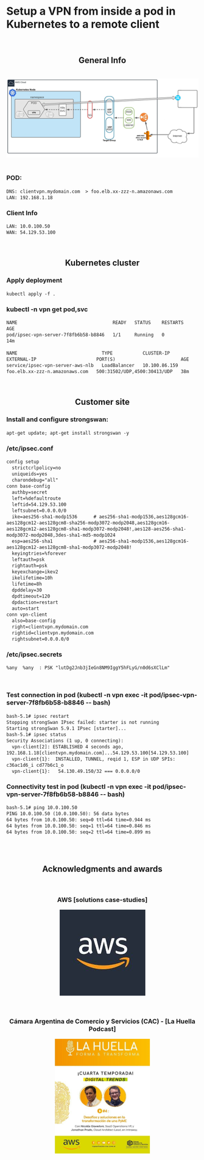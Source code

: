 # Setup a VPN from inside a pod in Kubernetes to a remote client
<br>

<div align="center"><h2>General Info</h2></div>



<br>
<div align="center"><img src="img/arquitectura-vpn.png" ></div>
<br>


### POD: 
	DNS: clientvpn.mydomain.com  > foo.elb.xx-zzz-n.amazonaws.com
	LAN: 192.168.1.18

### Client Info
	LAN: 10.0.100.50
	WAN: 54.129.53.100

<br>
<div align="center"><h2>Kubernetes cluster</h2></div>

### Apply deployment
	kubectl apply -f . 

### kubectl -n vpn get pod,svc
	NAME                                   READY   STATUS    RESTARTS   AGE
	pod/ipsec-vpn-server-7f8fb6b58-b8846   1/1     Running   0          14m
		
	NAME                               TYPE           CLUSTER-IP      EXTERNAL-IP                      PORT(S)                        AGE
	service/ipsec-vpn-server-aws-nlb   LoadBalancer   10.100.86.159   foo.elb.xx-zzz-n.amazonaws.com   500:31502/UDP,4500:30413/UDP   38m

<br>





<div align="center"><h2>Customer site</h2></div>

### Install and configure strongswan: 
	apt-get update; apt-get install strongswan -y 

### /etc/ipsec.conf
	config setup
	  strictcrlpolicy=no
	  uniqueids=yes
	  charondebug="all"
	conn base-config
	  authby=secret        
	  left=%defaultroute
	  leftid=54.129.53.100
	  leftsubnet=0.0.0.0/0
	  ike=aes256-sha1-modp1536 		# aes256-sha1-modp1536,aes128gcm16-aes128gcm12-aes128gcm8-sha256-modp3072-modp2048,aes128gcm16-aes128gcm12-aes128gcm8-sha1-modp3072-modp2048!,aes128-aes256-sha1-modp3072-modp2048,3des-sha1-md5-modp1024         
	  esp=aes256-sha1          		# aes256-sha1-modp1536,aes128gcm16-aes128gcm12-aes128gcm8-sha1-modp3072-modp2048!
	  keyingtries=%forever
	  leftauth=psk
	  rightauth=psk
	  keyexchange=ikev2
	  ikelifetime=10h
	  lifetime=8h
	  dpddelay=30
	  dpdtimeout=120
	  dpdaction=restart
	  auto=start
	conn vpn-client
	  also=base-config
	  right=clientvpn.mydomain.com
	  rightid=clientvpn.mydomain.com
	  rightsubnet=0.0.0.0/0


### /etc/ipsec.secrets
	%any  %any  : PSK "lutDg2Jnb3jIeGn8NM9IggY5hFLyG/n0d6sXClLm"

<br>

### Test connection in pod (kubectl -n vpn exec -it pod/ipsec-vpn-server-7f8fb6b58-b8846 -- bash)
	bash-5.1# ipsec restart
	Stopping strongSwan IPsec failed: starter is not running
	Starting strongSwan 5.9.1 IPsec [starter]...
	bash-5.1# ipsec status
	Security Associations (1 up, 0 connecting):
	  vpn-client[2]: ESTABLISHED 4 seconds ago, 192.168.1.18[clientvpn.mydomain.com]...54.129.53.100[54.129.53.100]
	  vpn-client{1}:  INSTALLED, TUNNEL, reqid 1, ESP in UDP SPIs: c36ac1d6_i cd77b6c1_o
	  vpn-client{1}:   54.130.49.150/32 === 0.0.0.0/0


### Connectivity test in pod (kubectl -n vpn exec -it pod/ipsec-vpn-server-7f8fb6b58-b8846 -- bash)
	bash-5.1# ping 10.0.100.50
	PING 10.0.100.50 (10.0.100.50): 56 data bytes
	64 bytes from 10.0.100.50: seq=0 ttl=64 time=0.944 ms
	64 bytes from 10.0.100.50: seq=1 ttl=64 time=0.846 ms
	64 bytes from 10.0.100.50: seq=2 ttl=64 time=0.899 ms



<br><br>


<div align="center"><h2>Acknowledgments and awards</h2>

<br>
	
### AWS [solutions case-studies]
<a href="https://aws.amazon.com/pt/solutions/case-studies/intraway/" target="_blank" ><img src="img/aws.jpeg" ></a>

<br>

### Cámara Argentina de Comercio y Servicios (CAC) -  [La Huella Podcast]
<a href="https://open.spotify.com/episode/6nWlsWajxamdcUYB5r7tdJ" target="_blank" ><img src="img/podcast.jpeg" width="250" height="300"></a>

</div> 

<br>
